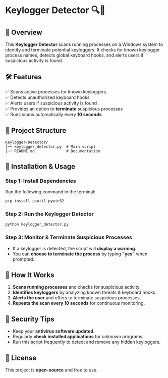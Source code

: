 # Keylogger Detector 🔍🚀

## 📌 Overview
This **Keylogger Detector** scans running processes on a Windows system to identify and terminate potential keyloggers. 
It checks for known keylogger process names, detects global keyboard hooks, and alerts users if suspicious activity is found.

## 🛠 Features
✅ Scans active processes for known keyloggers  
✅ Detects unauthorized keyboard hooks  
✅ Alerts users if suspicious activity is found  
✅ Provides an option to **terminate** suspicious processes  
✅ Runs scans automatically every **10 seconds**  

## 📂 Project Structure
```
Keylogger-Detector/
│── keylogger_detector.py  # Main script
│── README.md              # Documentation
```

## 🚀 Installation & Usage

### Step 1: Install Dependencies
Run the following command in the terminal:
```sh
pip install psutil pywin32
```

### Step 2: Run the Keylogger Detector
```sh
python keylogger_detector.py
```

### Step 3: Monitor & Terminate Suspicious Processes
- If a keylogger is detected, the script will **display a warning**.  
- You can **choose to terminate the process** by typing **"yes"** when prompted.  

## 📌 How It Works
1. **Scans running processes** and checks for suspicious activity.  
2. **Identifies keyloggers** by analyzing known threats & keyboard hooks.  
3. **Alerts the user** and offers to terminate suspicious processes.  
4. **Repeats the scan every 10 seconds** for continuous monitoring.  

## 🔐 Security Tips
- Keep your **antivirus software updated**.  
- Regularly **check installed applications** for unknown programs.  
- Run this script frequently to detect and remove any hidden keyloggers.  

## 📜 License
This project is **open-source** and free to use.
